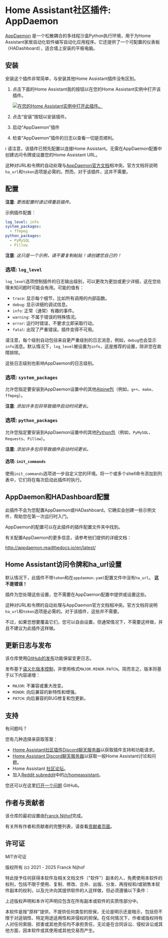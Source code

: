 # Home Assistant社区插件: AppDaemon

[AppDaemon][appdaemon] 是一个松散耦合的多线程沙盒Python执行环境，用于为Home Assistant家居自动化软件编写自动化应用程序。它还提供了一个可配置的仪表板（HADashboard），适合墙上安装的平板电脑。

## 安装

安装这个插件非常简单，与安装其他Home Assistant插件没有区别。

1. 点击下面的Home Assistant我的按钮以在您的Home Assistant实例中打开该插件。

   [![在您的Home Assistant实例中打开此插件。][addon-badge]][addon]

2. 点击“安装”按钮以安装插件。
3. 启动“AppDaemon”插件
4. 检查“AppDaemon”插件的日志以查看一切是否顺利。

:information_source: 请注意，该插件已预先配置以连接Home Assistant。无需在AppDaemon配置中创建访问令牌或设置您的Home Assistant URL。

这种对URL和令牌的自动处理与[AppDaemon官方文档][appdaemon]相冲突。官方文档将说明`ha_url`和`token`选项是必需的。然而，对于该插件，这并不需要。

## 配置

**注意**: _更改配置时请记得重启插件。_

示例插件配置：

```yaml
log_level: info
system_packages:
  - ffmpeg
python_packages:
  - PyMySQL
  - Pillow
```

**注意**: _这只是一个示例，请不要复制粘贴！请创建您自己的！_

### 选项: `log_level`

`log_level`选项控制插件的日志输出级别，可以更改为更加或更少详细，这在您处理未知问题时可能会有用。可能的值有：

- `trace`: 显示每个细节，比如所有调用的内部函数。
- `debug`: 显示详细的调试信息。
- `info`: 正常（通常）有趣的事件。
- `warning`: 不属于错误的特殊情况。
- `error`: 运行时错误，不要求立即采取行动。
- `fatal`: 出现了严重错误。插件变得不可用。

请注意，每个级别自动包括来自更严重级别的日志消息，例如，`debug`也会显示`info`消息。默认情况下，`log_level`被设置为`info`，这是推荐的设置，除非您在故障排除。

这些日志级别也影响AppDaemon的日志级别。

### 选项: `system_packages`

允许您指定要安装到AppDaemon设置中的其他[Alpine包][alpine-packages]（例如，`g++`、`make`、`ffmpeg`）。

**注意**: _添加许多包将导致插件启动时间更长。_

### 选项: `python_packages`

允许您指定要安装到AppDaemon设置中的其他[Python包][python-packages]（例如，`PyMySQL`、`Requests`、`Pillow`）。

**注意**: _添加许多包将导致插件启动时间更长。_

#### 选项: `init_commands`

使用`init_commands`选项进一步自定义您的环境。将一个或多个shell命令添加到列表中，它们将在每次启动此插件时执行。

## AppDaemon和HADashboard配置

此插件不会为您配置AppDaemon或HADashboard。它确实会创建一些示例文件，帮助您在第一次运行时入门。

AppDaemon的配置可以在此插件的插件配置文件夹中找到。

有关配置AppDaemon的更多信息，请参考他们提供的详细文档：

<http://appdaemon.readthedocs.io/en/latest/>

## Home Assistant访问令牌和ha_url设置

默认情况下，此插件不带`token`和在`appdaemon.yaml`配置文件中没有`ha_url`。 **这不是错误！**

插件为您处理这些设置，您不需要在AppDaemon配置中提供或设置这些。

这种对URL和令牌的自动处理与AppDaemon官方文档相冲突。官方文档将说明`ha_url`和`token`选项是必需的。对于该插件，这些并不需要。

不过，如果您想要覆盖它们，您可以自由设置，但通常情况下，不需要这样做，并且不建议为此插件这样做。

## 更新日志与发布

该仓库使用[GitHub的发布][releases]功能保留变更日志。

发布基于[语义化版本控制][semver]，并使用格式`MAJOR.MINOR.PATCH`。简而言之，版本将基于以下内容递增：

- `MAJOR`: 不兼容或重大改变。
- `MINOR`: 向后兼容的新特性和增强。
- `PATCH`: 向后兼容的BUG修复和包更新。

## 支持

有问题吗？

您有几种选择来获取答案：

- [Home Assistant社区插件Discord聊天服务器][discord]以获取插件支持和功能请求。
- [Home Assistant Discord聊天服务器][discord-ha]以获取一般Home Assistant讨论和问题。
- Home Assistant [社区论坛][forum]。
- 加入[Reddit subreddit][reddit]中的[/r/homeassistant][reddit]。

您还可以在这里[打开一个问题][issue] GitHub。

## 作者与贡献者

该仓库的最初设置由[Franck Nijhof][frenck]完成。

有关所有作者和贡献者的完整列表，请查看[贡献者页面][contributors]。

## 许可证

MIT许可证

版权所有 (c) 2021 - 2025 Franck Nijhof

特此授予任何获得本软件及相关文档文件（"软件"）副本的人，免费使用本软件的权利，包括不限于使用、复制、修改、合并、出版、分发、再授权和/或销售本软件副本的权利，以及允许向其提供软件的人这样做，但必须遵循以下条件：

上述版权声明和本许可声明应包含在所有副本或软件的实质性部分中。

本软件是按"原样"提供，不提供任何类型的担保，无论是明示还是暗示，包括但不限于对适销性、特定用途适用性和非侵权的担保。在任何情况下，作者或版权持有人对任何索赔、损害或其他责任均不承担责任，无论是在合同诉讼、侵权诉讼或其他方面，因本软件或其使用或其他交易而产生。

[addon-badge]: https://my.home-assistant.io/badges/supervisor_addon.svg
[addon]: https://my.home-assistant.io/redirect/supervisor_addon/?addon=a0d7b954_appdaemon&repository_url=https%3A%2F%2Fgithub.com%2Fhassio-addons%2Frepository
[alpine-packages]: https://pkgs.alpinelinux.org/packages
[appdaemon]: https://appdaemon.readthedocs.io
[contributors]: https://github.com/hassio-addons/addon-appdaemon/graphs/contributors
[discord-ha]: https://discord.gg/c5DvZ4e
[discord]: https://discord.me/hassioaddons
[forum]: https://community.home-assistant.io/t/home-assistant-community-add-on-appdaemon-4/163259?u=frenck
[frenck]: https://github.com/frenck
[issue]: https://github.com/hassio-addons/addon-appdaemon/issues
[python-packages]: https://pypi.org/
[reddit]: https://reddit.com/r/homeassistant
[releases]: https://github.com/hassio-addons/addon-appdaemon/releases
[semver]: http://semver.org/spec/v2.0.0.htm